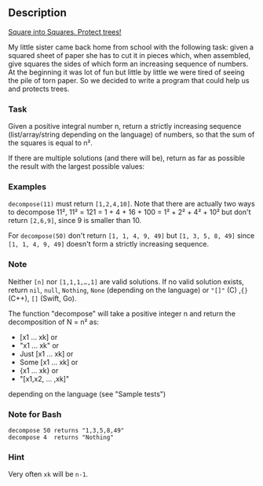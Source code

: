 ## Description

[Square into Squares. Protect trees!](https://www.codewars.com/kata/square-into-squares-protect-trees)

My little sister came back home from school with the following task: given a squared sheet of paper she has to cut it in pieces which, when assembled, give squares the sides of which form an increasing sequence of numbers. At the beginning it was lot of fun but little by little we were tired of seeing the pile of torn paper. So we decided to write a program that could help us and protects trees.

### Task
Given a positive integral number n, return a strictly increasing sequence (list/array/string depending on the language) of numbers, so that the sum of the squares is equal to n².

If there are multiple solutions (and there will be), return as far as possible the result with the largest possible values:

### Examples
`decompose(11)` must return `[1,2,4,10]`. Note that there are actually two ways to decompose 11², 11² = 121 = 1 + 4 + 16 + 100 = 1² + 2² + 4² + 10² but don't return `[2,6,9]`, since 9 is smaller than 10.

For `decompose(50)` don't return `[1, 1, 4, 9, 49]` but `[1, 3, 5, 8, 49]` since `[1, 1, 4, 9, 49]` doesn't form a strictly increasing sequence.

### Note
Neither `[n]` nor `[1,1,1,…,1]` are valid solutions. If no valid solution exists, return `nil`, `null`, `Nothing`, `None` (depending on the language) or `"[]"` (C) ,`{}` (C++), `[]` (Swift, Go).

The function "decompose" will take a positive integer n and return the decomposition of N = n² as:
- [x1 ... xk] or
- "x1 ... xk" or
- Just [x1 ... xk] or
- Some [x1 ... xk] or
- {x1 ... xk} or
- "[x1,x2, ... ,xk]"

depending on the language (see "Sample tests")

### Note for Bash
```
decompose 50 returns "1,3,5,8,49"
decompose 4  returns "Nothing"
```

### Hint
Very often `xk` will be `n-1`.